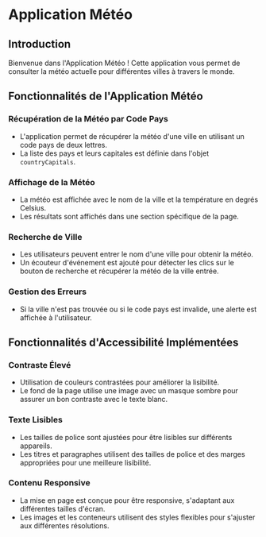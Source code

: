 # Application Météo

## Introduction

Bienvenue dans l'Application Météo ! Cette application vous permet de consulter la météo actuelle pour différentes villes à travers le monde. 

## Fonctionnalités de l'Application Météo

### Récupération de la Météo par Code Pays

- L'application permet de récupérer la météo d'une ville en utilisant un code pays de deux lettres.
- La liste des pays et leurs capitales est définie dans l'objet `countryCapitals`.

### Affichage de la Météo

- La météo est affichée avec le nom de la ville et la température en degrés Celsius.
- Les résultats sont affichés dans une section spécifique de la page.

### Recherche de Ville

- Les utilisateurs peuvent entrer le nom d'une ville pour obtenir la météo.
- Un écouteur d'événement est ajouté pour détecter les clics sur le bouton de recherche et récupérer la météo de la ville entrée.

### Gestion des Erreurs

- Si la ville n'est pas trouvée ou si le code pays est invalide, une alerte est affichée à l'utilisateur.

## Fonctionnalités d'Accessibilité Implémentées

### Contraste Élevé

- Utilisation de couleurs contrastées pour améliorer la lisibilité.
- Le fond de la page utilise une image avec un masque sombre pour assurer un bon contraste avec le texte blanc.

### Texte Lisibles

- Les tailles de police sont ajustées pour être lisibles sur différents appareils.
- Les titres et paragraphes utilisent des tailles de police et des marges appropriées pour une meilleure lisibilité.


### Contenu Responsive

- La mise en page est conçue pour être responsive, s'adaptant aux différentes tailles d'écran.
- Les images et les conteneurs utilisent des styles flexibles pour s'ajuster aux différentes résolutions.
